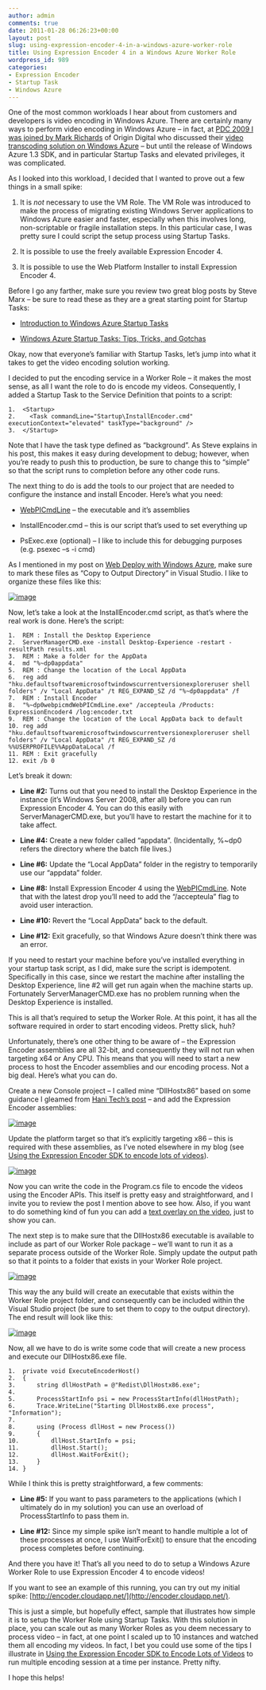 ```yaml
---
author: admin
comments: true
date: 2011-01-28 06:26:23+00:00
layout: post
slug: using-expression-encoder-4-in-a-windows-azure-worker-role
title: Using Expression Encoder 4 in a Windows Azure Worker Role
wordpress_id: 989
categories:
- Expression Encoder
- Startup Task
- Windows Azure
---
```


One of the most common workloads I hear about from customers and developers is video encoding in Windows Azure. There are certainly many ways to perform video encoding in Windows Azure – in fact, at [PDC 2009 I was joined by Mark Richards](http://www.microsoftpdc.com/2009/SVC22) of Origin Digital who discussed their [video transcoding solution on Windows Azure](http://www.prnewswire.com/news-releases/origin-digital-builds-on-the-windows-azure-platform-to-support-cloud-computing-for-media-management-and-publishing-70366432.html) – but until the release of Windows Azure 1.3 SDK, and in particular Startup Tasks and elevated privileges, it was complicated.

As I looked into this workload, I decided that I wanted to prove out a few things in a small spike:
  
1. It is _not_ necessary to use the VM Role. The VM Role was introduced to make the process of migrating existing Windows Server applications to Windows Azure easier and faster, especially when this involves long, non-scriptable or fragile installation steps. In this particular case, I was pretty sure I could script the setup process using Startup Tasks.
 
2. It is possible to use the freely available Expression Encoder 4. 
 
3. It is possible to use the Web Platform Installer to install Expression Encoder 4. 

Before I go any farther, make sure you review two great blog posts by Steve Marx – be sure to read these as they are a great starting point for Startup Tasks:
  
* [Introduction to Windows Azure Startup Tasks](http://blog.smarx.com/posts/introduction-to-windows-azure-startup-tasks)
 
* [Windows Azure Startup Tasks: Tips, Tricks, and Gotchas](http://blog.smarx.com/posts/windows-azure-startup-tasks-tips-tricks-and-gotchas)
 
Okay, now that everyone’s familiar with Startup Tasks, let’s jump into what it takes to get the video encoding solution working.

I decided to put the encoding service in a Worker Role – it makes the most sense, as all I want the role to do is encode my videos. Consequently, I added a Startup Task to the Service Definition that points to a script:

    1.  <Startup>
    2.    <Task commandLine="Startup\InstallEncoder.cmd" executionContext="elevated" taskType="background" />
    3.  </Startup>

Note that I have the task type defined as “background”. As Steve explains in his post, this makes it easy during development to debug; however, when you’re ready to push this to production, be sure to change this to “simple” so that the script runs to completion before any other code runs.

The next thing to do is add the tools to our project that are needed to configure the instance and install Encoder. Here’s what you need:

  * [WebPICmdLine](http://blogs.iis.net/satishl/archive/2011/01/26/webpi-command-line.aspx) – the executable and it’s assemblies 
   
  * InstallEncoder.cmd – this is our script that’s used to set everything up 
   
  * PsExec.exe (optional) – I like to include this for debugging purposes (e.g. psexec –s -i cmd) 

As I mentioned in my post on [Web Deploy with Windows Azure](http://www.wadewegner.com/2010/12/using-web-deploy-with-windows-azure-for-rapid-development/), make sure to mark these files as “Copy to Output Directory” in Visual Studio. I like to organize these files like this:

[![image](https://wadewegner.blob.core.windows.net/wordpress/2011/01/image_thumb2.png)](https://wadewegner.blob.core.windows.net/wordpress/2011/01/image2.png)

Now, let’s take a look at the InstallEncoder.cmd script, as that’s where the real work is done. Here’s the script:

    1.  REM : Install the Desktop Experience
    2.  ServerManagerCMD.exe -install Desktop-Experience -restart -resultPath results.xml
    3.  REM : Make a folder for the AppData
    4.  md "%~dp0appdata"
    5.  REM : Change the location of the Local AppData
    6.  reg add "hku.defaultsoftwaremicrosoftwindowscurrentversionexploreruser shell folders" /v "Local AppData" /t REG_EXPAND_SZ /d "%~dp0appdata" /f
    7.  REM : Install Encoder
    8.  "%~dp0webpicmdWebPICmdLine.exe" /accepteula /Products: ExpressionEncoder4 /log:encoder.txt
    9.  REM : Change the location of the Local AppData back to default
    10. reg add "hku.defaultsoftwaremicrosoftwindowscurrentversionexploreruser shell folders" /v "Local AppData" /t REG_EXPAND_SZ /d %%USERPROFILE%%AppDataLocal /f
    11. REM : Exit gracefully
    12. exit /b 0
               
Let’s break it down:

* **Line #2:** Turns out that you need to install the Desktop Experience in the instance (it’s Windows Server 2008, after all) before you can run Expression Encoder 4. You can do this easily with ServerManagerCMD.exe, but you’ll have to restart the machine for it to take affect. 
 
* **Line #4:** Create a new folder called “appdata”. (Incidentally, %~dp0 refers the directory where the batch file lives.) 
 
* **Line #6:** Update the “Local AppData” folder in the registry to temporarily use our “appdata” folder. 
 
* **Line #8:** Install Expression Encoder 4 using the [WebPICmdLine](http://blogs.iis.net/satishl/archive/2011/01/26/webpi-command-line.aspx). Note that with the latest drop you’ll need to add the “/accepteula” flag to avoid user interaction. 
 
* **Line #10:** Revert the “Local AppData” back to the default. 
 
* **Line #12:** Exit gracefully, so that Windows Azure doesn’t think there was an error. 

If you need to restart your machine before you’ve installed everything in your startup task script, as I did, make sure the script is idempotent. Specifically in this case, since we restart the machine after installing the Desktop Experience, line #2 will get run again when the machine starts up. Fortunately ServerManagerCMD.exe has no problem running when the Desktop Experience is installed.

This is all that’s required to setup the Worker Role. At this point, it has all the software required in order to start encoding videos. Pretty slick, huh?

Unfortunately, there’s one other thing to be aware of – the Expression Encoder assemblies are all 32-bit, and consequently they will not run when targeting x64 or Any CPU. This means that you will need to start a new process to host the Encoder assemblies and our encoding process. Not a big deal. Here’s what you can do.

Create a new Console project – I called mine “DllHostx86” based on some guidance I gleamed from [Hani Tech’s post](http://blogs.msdn.com/b/haniatassi/archive/2009/03/20/using-a-32bit-dll-in-the-windows-azure.aspx) – and add the Expression Encoder assemblies:

[![image](https://wadewegner.blob.core.windows.net/wordpress/2011/01/image_thumb3.png)](https://wadewegner.blob.core.windows.net/wordpress/2011/01/image3.png)

Update the platform target so that it’s explicitly targeting x86 – this is required with these assemblies, as I’ve noted elsewhere in my blog (see [Using the Expression Encoder SDK to encode lots of videos](http://www.wadewegner.com/2010/08/using-the-expression-encoder-sdk-to-encode-lots-of-videos/)).

[![image](https://wadewegner.blob.core.windows.net/wordpress/2011/01/image_thumb4.png)](https://wadewegner.blob.core.windows.net/wordpress/2011/01/image4.png)

Now you can write the code in the Program.cs file to encode the videos using the Encoder APIs. This itself is pretty easy and straightforward, and I invite you to review the post I mention above to see how. Also, if you want to do something kind of fun you can add a [text overlay on the video](http://www.wadewegner.com/2011/01/overlay-text-on-video-using-expression-encoder-4/), just to show you can.

The next step is to make sure that the DllHostx86 executable is available to include as part of our Worker Role package – we’ll want to run it as a separate process outside of the Worker Role. Simply update the output path so that it points to a folder that exists in your Worker Role project.

[![image](https://wadewegner.blob.core.windows.net/wordpress/2011/01/image_thumb5.png)](https://wadewegner.blob.core.windows.net/wordpress/2011/01/image5.png)

This way the any build will create an executable that exists within the Worker Role project folder, and consequently can be included within the Visual Studio project (be sure to set them to copy to the output directory). The end result will look like this:

[![image](https://wadewegner.blob.core.windows.net/wordpress/2011/01/image_thumb6.png)](https://wadewegner.blob.core.windows.net/wordpress/2011/01/image6.png)

Now, all we have to do is write some code that will create a new process and execute our DllHostx86.exe file.

    1.  private void ExecuteEncoderHost()
    2.  {
    3.      string dllHostPath = @"Redist\DllHostx86.exe";
    4.    
    5.      ProcessStartInfo psi = new ProcessStartInfo(dllHostPath);
    6.      Trace.WriteLine("Starting DllHostx86.exe process", "Information");
    7.    
    8.      using (Process dllHost = new Process())
    9.      {
    10.         dllHost.StartInfo = psi;
    11.         dllHost.Start();
    12.         dllHost.WaitForExit();
    13.     }
    14. }

While I think this is pretty straightforward, a few comments:

* **Line #5:** If you want to pass parameters to the applications (which I ultimately do in my solution) you can use an overload of ProcessStartInfo to pass them in. 
 
* **Line #12:** Since my simple spike isn’t meant to handle multiple a lot of these processes at once, I use WaitForExit() to ensure that the encoding process completes before continuing. 
 
And there you have it! That’s all you need to do to setup a Windows Azure Worker Role to use Expression Encoder 4 to encode videos!

If you want to see an example of this running, you can try out my initial spike: [http://encoder.cloudapp.net/](http://encoder.cloudapp.net/).

This is just a simple, but hopefully effect, sample that illustrates how simple it is to setup the Worker Role using Startup Tasks. With this solution in place, you can scale out as many Worker Roles as you deem necessary to process video – in fact, at one point I scaled up to 10 instances and watched them all encoding my videos. In fact, I bet you could use some of the tips I illustrate in [Using the Expression Encoder SDK to Encode Lots of Videos](http://www.wadewegner.com/2010/08/using-the-expression-encoder-sdk-to-encode-lots-of-videos/) to run multiple encoding session at a time per instance. Pretty nifty.

I hope this helps!